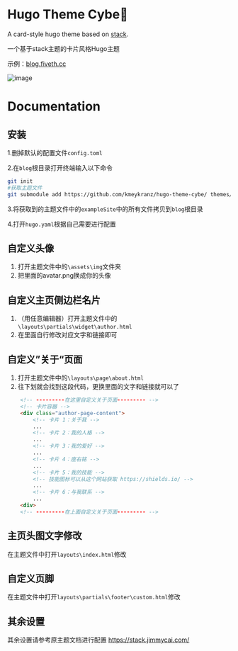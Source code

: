 # Hugo Theme Cybe👾

A card-style hugo theme based on [stack](https://github.com/CaiJimmy/hugo-theme-stack).

一个基于stack主题的卡片风格Hugo主题

示例：[blog.fiveth.cc](https://blog.fiveth.cc/)

![image](https://github.com/user-attachments/assets/9a9f3694-3590-4b3b-b23a-8582d6d18406)

# Documentation

## 安装
1.删掉默认的配置文件`config.toml`

2.在`blog`根目录打开终端输入以下命令
```bash
git init
#获取主题文件
git submodule add https://github.com/kmeykranz/hugo-theme-cybe/ themes/hugo-theme-cybe
```

3.将获取到的主题文件中的`exampleSite`中的所有文件拷贝到`blog`根目录

4.打开`hugo.yaml`根据自己需要进行配置
## 自定义头像
1. 打开主题文件中的`\assets\img`文件夹
2. 把里面的avatar.png换成你的头像
## 自定义主页侧边栏名片
1. （用任意编辑器）打开主题文件中的`\layouts\partials\widget\author.html`
2. 在里面自行修改对应文字和链接即可

## 自定义”关于“页面
1. 打开主题文件中的`\layouts\page\about.html`
2. 往下划就会找到这段代码，更换里面的文字和链接就可以了
```html
    <!-- ---------在这里自定义关于页面--------- -->
    <!-- 卡片容器 -->
    <div class="author-page-content">
        <!-- 卡片 1：关于我 -->
        ...
        <!-- 卡片 2：我的人格 -->
        ...
        <!-- 卡片 3：我的爱好 -->
        ...
        <!-- 卡片 4：座右铭 -->
        ...
        <!-- 卡片 5：我的技能 -->
        <!-- 技能图标可以从这个网站获取 https://shields.io/ -->
        ...
        <!-- 卡片 6：与我联系 -->
        ...
    <div>
    <!-- ---------在上面自定义关于页面--------- -->
```

## 主页头图文字修改
在主题文件中打开`layouts\index.html`修改

## 自定义页脚
在主题文件中打开`layouts\partials\footer\custom.html`修改

## 其余设置
其余设置请参考原主题文档进行配置 https://stack.jimmycai.com/
